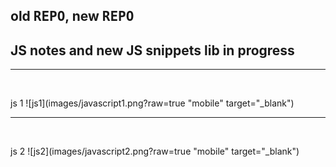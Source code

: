 ## old <kbd>REPO</kbd>, new <kbd>REPO</kbd>

## JS notes and new JS snippets lib in progress


<hr />  
<br />
  
 js 1
 ![js1](images/javascript1.png?raw=true "mobile" target="_blank")
 
 
 <hr />  
<br />
  
 js 2
 ![js2](images/javascript2.png?raw=true "mobile" target="_blank")



